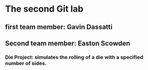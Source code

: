 
# The second Git lab
## first team member: Gavin Dassatti
## Second team member: Easton Scowden
### Die Project: simulates the rolling of a die with a specified number of sides.
